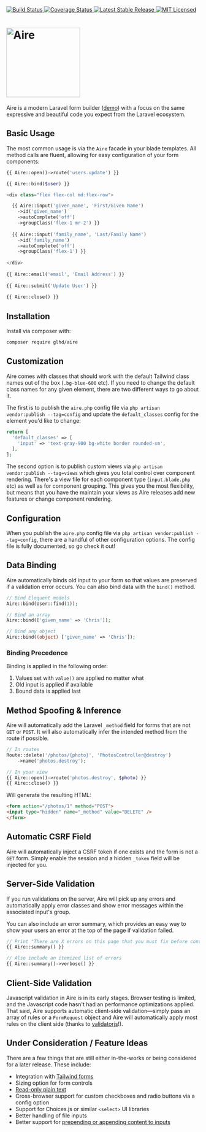 
<div class="mb-6 float-right inline-flex">
	<a href="https://circleci.com/gh/glhd/aire" target="_blank" class="mx-1">
		<img 
			src="https://circleci.com/gh/glhd/aire.svg?style=svg" 
			alt="Build Status" 
		/>
	</a>
	<a href="https://coveralls.io/github/glhd/aire?branch=master" target="_blank" class="mx-1">
		<img 
			src="https://coveralls.io/repos/github/glhd/aire/badge.svg?branch=master" 
			alt="Coverage Status" 
		/>
	</a>
	<a href="https://packagist.org/packages/glhd/aire" target="_blank" class="mx-1">
        <img 
            src="https://poser.pugx.org/glhd/aire/v/stable" 
            alt="Latest Stable Release" 
        />
	</a>
	<a href="./LICENSE" target="_blank" class="mx-1">
        <img 
            src="https://poser.pugx.org/glhd/aire/license" 
            alt="MIT Licensed" 
        />
    </a>
</div>

<h1>
	<a href="https://glhd.github.io/aire/">
		<img src="https://glhd.github.io/aire/logo.svg" width="192" height="181" alt="Aire" border="0" />
	</a>
</h1>

Aire is a modern Laravel form builder ([demo](https://glhd.github.io/aire/)) with a
focus on the same expressive and beautiful code you expect from the Laravel
ecosystem.

## Basic Usage

The most common usage is via the `Aire` facade in your blade templates. All method calls
are fluent, allowing for easy configuration of your form components:

```php
{{ Aire::open()->route('users.update') }}

{{ Aire::bind($user) }}

<div class="flex flex-col md:flex-row">

  {{ Aire::input('given_name', 'First/Given Name')
    ->id('given_name')
    ->autoComplete('off')
    ->groupClass('flex-1 mr-2') }}
    
  {{ Aire::input('family_name', 'Last/Family Name')
    ->id('family_name')
    ->autoComplete('off')
    ->groupClass('flex-1') }}
  
</div>
  
{{ Aire::email('email', 'Email Address') }}
  
{{ Aire::submit('Update User') }}
  
{{ Aire::close() }}
```

## Installation

Install via composer with:
```sh
composer require glhd/aire
```

## Customization

Aire comes with classes that should work with the default Tailwind class names
out of the box (`.bg-blue-600` etc). If you need to change the default class names
for any given element, there are two different ways to go about it.

The first is to publish the `aire.php` config file via `php artisan vendor:publish --tag=config`
and update the `default_classes` config for the element you'd like to change:

```php
return [
  'default_classes' => [
    'input' => 'text-gray-900 bg-white border rounded-sm',
  ],
];
```

The second option is to publish custom views via `php artisan vendor:publish --tag=views`
which gives you total control over component rendering. There's a view file for each component
type (`input.blade.php` etc) as well as for component grouping. This gives you the most
flexibility, but means that you have the maintain your views as Aire releases add new
features or change component rendering.

## Configuration

When you publish the `aire.php` config file via `php artisan vendor:publish --tag=config`,
there are a handful of other configuration options. The config file is fully documented,
so go check it out!

## Data Binding

Aire automatically binds old input to your form so that values are preserved if a validation
error occurs. You can also bind data with the `bind()` method.

```php
// Bind Eloquent models
Aire::bind(User::find(1));

// Bind an array
Aire::bind(['given_name' => 'Chris']);

// Bind any object
Aire::bind((object) ['given_name' => 'Chris']);
```

### Binding Precedence

Binding is applied in the following order:

  1. Values set with `value()` are applied no matter what
  2. Old input is applied if available
  3. Bound data is applied last

## Method Spoofing & Inference

Aire will automatically add the Laravel `_method` field for forms that are not `GET` or `POST`.
It will also automatically infer the intended method from the route if possible.

```php
// In routes
Route::delete('/photos/{photo}', 'PhotosController@destroy')
	->name('photos.destroy');

// In your view
{{ Aire::open()->route('photos.destroy', $photo) }}
{{ Aire::close() }}
```

Will generate the resulting HTML:

```html
<form action="/photos/1" method="POST">
<input type="hidden" name="_method" value="DELETE" />
</form>
```

## Automatic CSRF Field

Aire will automatically inject a CSRF token if one exists and the form is not a `GET` form.
Simply enable the session and a hidden `_token` field will be injected for you.

## Server-Side Validation

If you run validations on the server, Aire will pick up any errors and automatically
apply error classes and show error messages within the associated input's group.

You can also include an error summary, which provides an easy way to show your users 
an error at the top of the page if validation failed.

```php
// Print "There are X errors on this page that you must fix before continuing."
{{ Aire::summary() }}

// Also include an itemized list of errors
{{ Aire::summary()->verbose() }}
```

## Client-Side Validation

Javascript validation in Aire is in its early stages. Browser testing is limited, and the
Javascript code hasn't had an performance optimizations applied. That said, Aire
supports automatic client-side validation—simply pass an array of rules or a `FormRequest`
object and Aire will automatically apply most rules on the client side (thanks
to [validatorjs](https://github.com/skaterdav85/validatorjs)!). 

## Under Consideration / Feature Ideas

There are a few things that are still either in-the-works or being considered for a 
later release. These include:

  - Integration with [Tailwind forms](https://github.com/tailwindcss/custom-forms)
  - Sizing option for form controls
  - [Read-only plain text](http://getbootstrap.com/docs/4.1/components/forms/#readonly-plain-text) 
  - Cross-browser support for custom checkboxes and radio buttons via a config option
  - Support for Choices.js or similar `<select>` UI libraries
  - Better handling of file inputs
  - Better support for [prepending or appending content to inputs](https://getbootstrap.com/docs/4.0/components/input-group/#basic-example)
